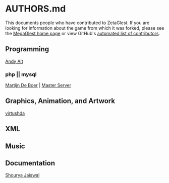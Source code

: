 # AUTHORS.md

This documents people who have contributed to ZetaGlest. If you are
looking for information about the game from which it was forked, please
see the [MegaGlest home page](https://megaglest.org/) or view GitHub's
[automated list of contributors](https://github.com/ZetaGlest/zetaglest-source/graphs/contributors).

## Programming

[Andy Alt](https://github.com/andy5995)

### php || mysql

[Martijn De Boer](https://github.com/sexybiggetje) | [Master Server](https://github.com/ZetaGlest/zetaglest-masterserver/graphs/contributors)

## Graphics, Animation, and Artwork

[virtushda](https://github.com/virtushda)

## XML

## Music

## Documentation

[Shourya Jaiswal](https://github.com/shouryaj98)
